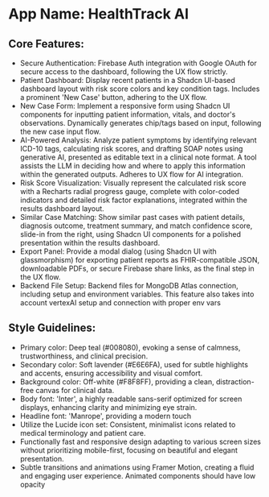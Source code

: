 # **App Name**: HealthTrack AI

## Core Features:

- Secure Authentication: Firebase Auth integration with Google OAuth for secure access to the dashboard, following the UX flow strictly.
- Patient Dashboard: Display recent patients in a Shadcn UI-based dashboard layout with risk score colors and key condition tags. Includes a prominent 'New Case' button, adhering to the UX flow.
- New Case Form: Implement a responsive form using Shadcn UI components for inputting patient information, vitals, and doctor's observations. Dynamically generates chip/tags based on input, following the new case input flow.
- AI-Powered Analysis: Analyze patient symptoms by identifying relevant ICD-10 tags, calculating risk scores, and drafting SOAP notes using generative AI, presented as editable text in a clinical note format. A tool assists the LLM in deciding how and where to apply this information within the generated outputs. Adheres to UX flow for AI integration.
- Risk Score Visualization: Visually represent the calculated risk score with a Recharts radial progress gauge, complete with color-coded indicators and detailed risk factor explanations, integrated within the results dashboard layout.
- Similar Case Matching: Show similar past cases with patient details, diagnosis outcome, treatment summary, and match confidence score, slide-in from the right, using Shadcn UI components for a polished presentation within the results dashboard.
- Export Panel: Provide a modal dialog (using Shadcn UI with glassmorphism) for exporting patient reports as FHIR-compatible JSON, downloadable PDFs, or secure Firebase share links, as the final step in the UX flow.
- Backend File Setup: Backend files for MongoDB Atlas connection, including setup and environment variables. This feature also takes into account vertexAI setup and connection with proper env vars

## Style Guidelines:

- Primary color: Deep teal (#008080), evoking a sense of calmness, trustworthiness, and clinical precision.
- Secondary color: Soft lavender (#E6E6FA), used for subtle highlights and accents, ensuring accessibility and visual comfort.
- Background color: Off-white (#F8F8FF), providing a clean, distraction-free canvas for clinical data.
- Body font: 'Inter', a highly readable sans-serif optimized for screen displays, enhancing clarity and minimizing eye strain.
- Headline font: 'Manrope', providing a modern touch
- Utilize the Lucide icon set: Consistent, minimalist icons related to medical terminology and patient care.
- Functionally fast and responsive design adapting to various screen sizes without prioritizing mobile-first, focusing on beautiful and elegant presentation.
- Subtle transitions and animations using Framer Motion, creating a fluid and engaging user experience. Animated components should have low opacity